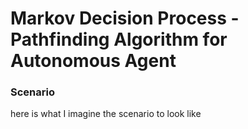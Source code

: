 # Markov Decision Process - Pathfinding Algorithm for Autonomous Agent

### Scenario
here is what I imagine the scenario to look like
